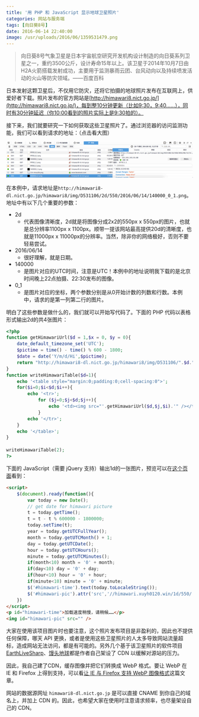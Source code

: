```yaml
---
title: '用 PHP 和 JavaScript 显示地球卫星照片'
categories: 网站与服务端
tags: [向日葵8号]
date: 2016-06-14 22:40:00
image: /usr/uploads/2016/06/1359531479.png
---
```

> 向日葵8号气象卫星是日本宇宙航空研究开发机构设计制造的向日葵系列卫星之一，重约3500公斤，设计寿命15年以上。该卫星于2014年10月7日由H2A火箭搭载发射成功，主要用于监测暴雨云团、台风动向以及持续喷发活动的火山等防灾领域。——百度百科

日本发射这颗卫星后，不仅用它防灾，还将它拍摄的地球照片发布在互联网上，供爱好者下载。照片发布的官方网站是[http://himawari8.nict.go.jp/](http://himawari8.nict.go.jp/)，每到整10分钟更新（比如9:30，9:40……），同时有30分钟延迟（你10:00看到的照片实际上是9:30拍的）。

接下来，我们就要研究一下如何获取这些卫星照片了。通过浏览器的访问监测功能，我们可以看到请求的地址：（点击看大图）

![/usr/uploads/2016/06/1359531479.png](../../../../usr/uploads/2016/06/1359531479.png)

在本例中，请求地址是`http://himawari8-dl.nict.go.jp/himawari8/img/D531106/2d/550/2016/06/14/140000_0_1.png`。地址中有以下几个重要的参数：

- 2d
  - 代表图像清晰度，2d就是将图像分成2x2的550px x 550px的图片，也就是总分辨率1100px x 1100px。顺带一提该网站最高提供20d的清晰度，也就是11000px x 11000px的分辨率。当然，除非你的网络极好，否则不要轻易尝试。
- 2016/06/14
  - 很好理解，就是日期。
- 140000
  - 是图片对应的UTC时间，注意是UTC！本例中的地址说明我下载的是北京时间晚上22点拍摄、22:30发布的图像。
- 0_1
  - 是图片对应的坐标，两个参数分别是从0开始计数的列数和行数。本例中，请求的是第一列第二行的图片。

明白了这些参数是做什么的，我们就可以开始写代码了。下面的 PHP 代码以表格形式输出2d的共4张图片：

```php
<?php
function getHimawariUrl($d = 1,$x = 0, $y = 0){
    date_default_timezone_set('UTC');
    $pictime = time() - time() % 600 - 1800;
    $date = date('Y/m/d/Hi',$pictime);
    return "http://himawari8-dl.nict.go.jp/himawari8/img/D531106/".$d."d/550/".$date."00_".$x."_".$y.".png";
}
function writeHimawariTable($d=1){
    echo '<table style="margin:0;padding:0;cell-spacing:0">';
    for($i=0;$i<$d;$i++){
        echo '<tr>';
            for ($j=0;$j<$d;$j++){
                echo '<td><img src="'.getHimawariUrl($d,$j,$i).'" /></td>';
            }
        echo '</tr>';
    }
    echo '</table>';
}

writeHimawariTable(2);
?>
```

下面的 JavaScript（需要 jQuery 支持）输出1d的一张图片，预览可以在[这个页面](/page/himawari/)看到：

```html
<script>
    $(document).ready(function(){
        var today = new Date();
        // get date for himawari picture
        t = today.getTime();
        t = t - t % 600000 - 1800000;
        today.setTime(t);
        year = today.getUTCFullYear();
        month = today.getUTCMonth() + 1;
        day = today.getUTCDate();
        hour = today.getUTCHours();
        minute = today.getUTCMinutes();
        if(month<10) month = '0' + month;
        if(day<10) day = '0' + day;
        if(hour<10) hour = '0' + hour;
        if(minute<10) minute = '0' + minute;
        $('#himawari-time').text(today.toLocaleString());
        $('#himawari-pic').attr('src','//himawari.xuyh0120.win/1d/550/'+year+'/'+month+'/'+day+'/'+hour+minute+'00_0_0.webp');
    })
</script>
<p id="himawari-time">加载速度稍慢，请稍候……</p>
<img id="himawari-pic" src="" />
```

大家在使用该项目图片时也要注意，这个照片发布项目是非盈利的，因此也不提供任何保障，哪天 API 更换，或者是使用这些卫星照片的人太多导致网站流量超标，造成网站无法访问，都是有可能的。另外几个基于该卫星照片的软件项目 [EarthLiveSharp](https://github.com/bitdust/EarthLiveSharp)、[馒头地球](http://www.coolapk.com/apk/ooo.oxo.apps.earth)都是作者自己架设了 CDN 以缓解对源站的压力。

因此，我自己建了CDN，缓存图像并把它们转换成 WebP 格式。要让 WebP 在 IE 和 Firefox 上得到支持，可以看[让 IE 与 Firefox 支持 WebP 图像格式](/article/modify-website/ie-firefox-webp-support.lantian)这篇文章。

网站的数据源网址 `himawari8-dl.nict.go.jp` 是可以直接 CNAME 到你自己的域名上，并加上 CDN 的。因此，也希望大家在使用时注意请求频率，也尽量架设自己的 CDN。
